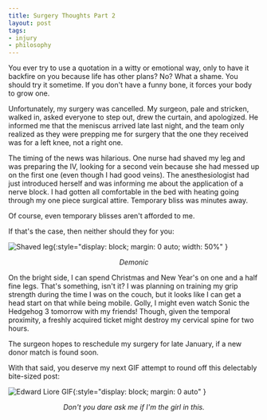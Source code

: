 ```yaml
---
title: Surgery Thoughts Part 2
layout: post
tags:
- injury
- philosophy
---
```


You ever try to use a quotation in a witty or emotional way, only to have it backfire on you because life has other plans? No? What a shame. You should try it sometime. If you don't have a funny bone, it forces your body to grow one.

Unfortunately, my surgery was cancelled. My surgeon, pale and stricken, walked in, asked everyone to step out, drew the curtain, and apologized. He informed me that the meniscus arrived late last night, and the team only realized as they were prepping me for surgery that the one they received was for a left knee, not a right one. 

The timing of the news was hilarious. One nurse had shaved my leg and was preparing the IV, looking for a second vein because she had messed up on the first one (even though I had good veins). The anesthesiologist had just introduced herself and was informing me about the application of a nerve block. I had gotten all comfortable in the bed with heating going through my one piece surgical attire. Temporary bliss was minutes away. 

Of course, even temporary blisses aren't afforded to me.

If that's the case, then neither should they for you:

![Shaved leg](https://chr0nikler.github.io/assets/images/shaved_leg.jpg){:style="display: block; margin: 0 auto; width: 50%" }
<center>
	<em>Demonic</em>
</center>

On the bright side, I can spend Christmas and New Year's on one and a half fine legs. That's something, isn't it? I was planning on training my grip strength during the time I was on the couch, but it looks like I can get a head start on that while being mobile. Golly, I might even watch Sonic the Hedgehog 3 tomorrow with my friends! Though, given the temporal proximity, a freshly acquired ticket might destroy my cervical spine for two hours.

The surgeon hopes to reschedule my surgery for late January, if a new donor match is found soon.

With that said, you deserve my next GIF attempt to round off this delectably bite-sized post:

![Edward Liore GIF](https://chr0nikler.github.io/assets/images/FMAB.gif){:style="display: block; margin: 0 auto" }
<center>
	<em>Don't you dare ask me if I'm the girl in this.</em>
</center>


